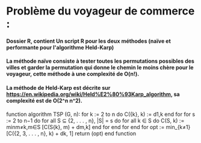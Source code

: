 # Problème du voyageur de commerce :
#### Dossier R, contient Un script R pour les deux méthodes (naïve et performante pour l'algorithme Held-Karp)
#### La méthode naïve consiste à tester toutes les permutations possibles des villes et garder la permutation qui donne le chemin le moins chère pour le voyageur, cette méthode à une complexité de O(n!).

#### La méthode de Held-Karp est décrite sur https://en.wikipedia.org/wiki/Held%E2%80%93Karp_algorithm, sa complexité est de O(2^n n^2).

function algorithm TSP (G, n):
    for k := 2 to n do 
      C({k}, k) := d1,k 
    end for 
    for s := 2 to n−1 do 
        for all S ⊆ {2, . . . , n}, |S| = s do 
          for all k ∈ S do 
              C(S, k) := minm≠k,m∈S [C(S\{k}, m) + dm,k] 
          end for 
        end for 
    end for 
    opt := min_{k≠1} [C({2, 3, . . . , n}, k) + dk, 1] 
    return (opt) 
end function 
